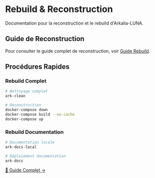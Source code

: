 # Rebuild & Reconstruction

Documentation pour la reconstruction et le rebuild d'Arkalia-LUNA.

## Guide de Reconstruction

Pour consulter le guide complet de reconstruction, voir [Guide Rebuild](rebuild-guide.md).

## Procédures Rapides

### Rebuild Complet
```bash
# Nettoyage complet
ark-clean

# Reconstruction
docker-compose down
docker-compose build --no-cache
docker-compose up
```

### Rebuild Documentation
```bash
# Documentation locale
ark-docs-local

# Déploiement documentation
ark-docs
```

[📖 Guide Complet →](rebuild-guide.md)
